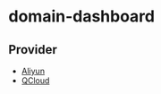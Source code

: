 # domain-dashboard



## Provider

- [Aliyun](https://dc.console.aliyun.com/#/domain-list/all)
- [QCloud](https://console.cloud.tencent.com/domain/all-domain)
